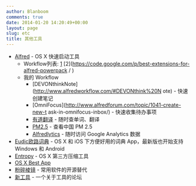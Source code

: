 ```yaml
---
author: Blanboom
comments: true
date: 2014-01-20 14:20:49+00:00
layout: page
slug: etc
title: 其他工具
---
```


- [Alfred](http://www.alfredapp.com) - OS X 快速启动工具
    - Workflow列表: [1](http://www.alfredworkflow.com)
      [2](https://code.google.com/p/best-extensions-for-alfred-powerpack
      / )
    - 我的 Workflow
        - [DEVONthinkNote](http://www.alfredworkflow.com/#DEVONthink%20N
          ote) - 快速创建笔记
        - [OmniFocus](http://www.alfredforum.com/topic/1041-create-new-t
          ask-in-omnifocus-inbox/) - 快速收集待办事项
        - [有道翻译](https://github.com/dalang/alfred-workflows) - 随时查单词、翻译
        - [PM2.5](https://github.com/wahyd4/PM2.5-Alfred) - 查看中国 PM 2.5
        - [Alfredlytics](http://www.alfredforum.com/topic/2488-alfredlytics-google-analytics-workflow/) - 随时访问 Google Analytics 数据
- [Eudic欧路词典](http://www.eudic.net/eudic/mac_dictionary.aspx) - OS X 和 iOS 下方便好用的词典 App，最新版也开始支持 Windows 和 Android
- [Entropy](http://www.eigenlogik.com/entropy/) - OS X 第三方压缩工具
- [OS X Best App](https://github.com/dearmark/Best-App)
- [粉碎棱镜](https://prism-break.org/zh-CN/) - 常用软件的开源替代 
- [新工具](http://www.macdang.com) - 一个关于工具的论坛



